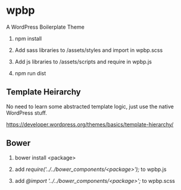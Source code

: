 # wpbp
A WordPress Boilerplate Theme

1. npm install

2. Add sass libraries to /assets/styles and import in wpbp.scss

3. Add js libraries to /assets/scripts and require in wpbp.js

4. npm run dist

## Template Heirarchy

No need to learn some abstracted template logic, just use the native WordPress stuff.

https://developer.wordpress.org/themes/basics/template-hierarchy/

## Bower

1. bower install \<package>

2. add *require('../../bower_components/\<package>');* to wpbp.js

3. add *@import '../../bower_components/\<package>';* to wpbp.scss
